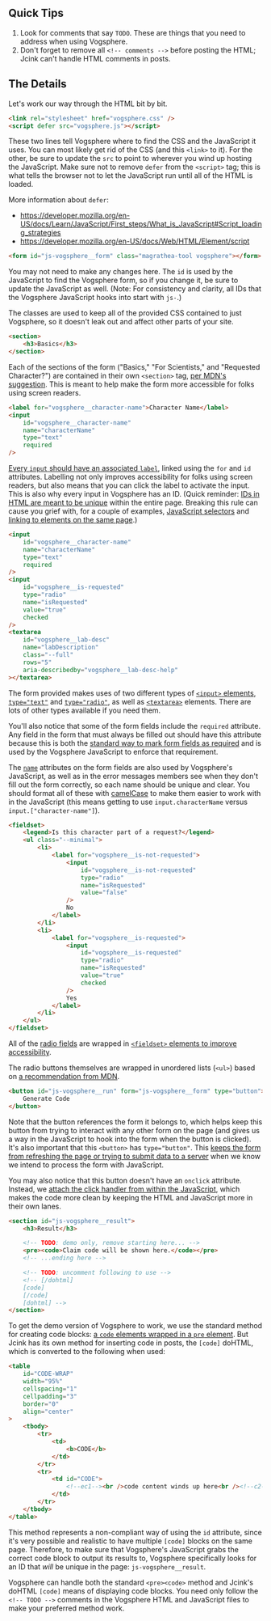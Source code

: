 ## Quick Tips

1. Look for comments that say `TODO`. These are things that you need to address when using Vogsphere.
1. Don't forget to remove all `<!-- comments -->` before posting the HTML; Jcink can't handle HTML comments in posts.

## The Details

Let's work our way through the HTML bit by bit.

```html
<link rel="stylesheet" href="vogsphere.css" />
<script defer src="vogsphere.js"></script>
```

These two lines tell Vogsphere where to find the CSS and the JavaScript it uses. You can most likely get rid of the CSS (and this `<link>` to it). For the other, be sure to update the `src` to point to wherever you wind up hosting the JavaScript. Make sure not to remove `defer` from the `<script>` tag; this is what tells the browser not to let the JavaScript run until all of the HTML is loaded.

More information about `defer`:

-   https://developer.mozilla.org/en-US/docs/Learn/JavaScript/First_steps/What_is_JavaScript#Script_loading_strategies
-   https://developer.mozilla.org/en-US/docs/Web/HTML/Element/script

```html
<form id="js-vogsphere__form" class="magrathea-tool vogsphere"></form>
```

You may not need to make any changes here. The `id` is used by the JavaScript to find the Vogsphere form, so if you change it, be sure to update the JavaScript as well. (Note: For consistency and clarity, all IDs that the Vogsphere JavaScript hooks into start with `js-`.)

The classes are used to keep all of the provided CSS contained to just Vogsphere, so it doesn't leak out and affect other parts of your site.

```html
<section>
    <h3>Basics</h3>
</section>
```

Each of the sections of the form ("Basics," "For Scientists," and "Requested Character?") are contained in their own `<section>` tag, [per MDN's suggestion](https://developer.mozilla.org/en-US/docs/Learn/Forms/How_to_structure_a_web_form#Common_HTML_structures_used_with_forms). This is meant to help make the form more accessible for folks using screen readers.

```html
<label for="vogsphere__character-name">Character Name</label>
<input
    id="vogsphere__character-name"
    name="characterName"
    type="text"
    required
/>
```

[Every `input` should have an associated `label`](https://developer.mozilla.org/en-US/docs/Web/HTML/Element/label), linked using the `for` and `id` attributes. Labelling not only improves accessibility for folks using screen readers, but also means that you can click the label to activate the input. This is also why every input in Vogsphere has an ID. (Quick reminder: [IDs in HTML are meant to be unique](https://developer.mozilla.org/en-US/docs/Web/HTML/Global_attributes/id) within the entire page. Breaking this rule can cause you grief with, for a couple of examples, [JavaScript selectors](https://developer.mozilla.org/en-US/docs/Web/API/Document/getElementById) and [linking to elements on the same page](https://developer.mozilla.org/en-US/docs/Web/HTML/Element/a#Linking_to_an_element_on_the_same_page).)

```html
<input
    id="vogsphere__character-name"
    name="characterName"
    type="text"
    required
/>
<input
    id="vogsphere__is-requested"
    type="radio"
    name="isRequested"
    value="true"
    checked
/>
<textarea
    id="vogsphere__lab-desc"
    name="labDescription"
    class="--full"
    rows="5"
    aria-describedby="vogsphere__lab-desc-help"
></textarea>
```

The form provided makes uses of two different types of [`<input>` elements](https://developer.mozilla.org/en-US/docs/Web/HTML/Element/input), [`type="text"`](https://developer.mozilla.org/en-US/docs/Web/HTML/Element/input/text) and [`type="radio"`](https://developer.mozilla.org/en-US/docs/Web/HTML/Element/input/radio), as well as [`<textarea>`](https://developer.mozilla.org/en-US/docs/Web/HTML/Element/textarea) elements. There are lots of other types available if you need them.

You'll also notice that some of the form fields include the `required` attribute. Any field in the form that must always be filled out should have this attribute because this is both the [standard way to mark form fields as required](https://developer.mozilla.org/en-US/docs/Web/HTML/Attributes/required) and is used by the Vogsphere JavaScript to enforce that requirement.

The [`name`](https://developer.mozilla.org/en-US/docs/Web/HTML/Element/input#htmlattrdefname) attributes on the form fields are also used by Vogsphere's JavaScript, as well as in the error messages members see when they don't fill out the form correctly, so each name should be unique and clear. You should format all of these with [camelCase](https://en.wikipedia.org/wiki/Camel_case) to make them easier to work with in the JavaScript (this means getting to use `input.characterName` versus `input.["character-name"]`).

```html
<fieldset>
    <legend>Is this character part of a request?</legend>
    <ul class="--minimal">
        <li>
            <label for="vogsphere__is-not-requested">
                <input
                    id="vogsphere__is-not-requested"
                    type="radio"
                    name="isRequested"
                    value="false"
                />
                No
            </label>
        </li>
        <li>
            <label for="vogsphere__is-requested">
                <input
                    id="vogsphere__is-requested"
                    type="radio"
                    name="isRequested"
                    value="true"
                    checked
                />
                Yes
            </label>
        </li>
    </ul>
</fieldset>
```

All of the [radio fields](https://developer.mozilla.org/en-US/docs/Web/HTML/Element/input/radio) are wrapped in [`<fieldset>` elements to improve accessibility](https://developer.mozilla.org/en-US/docs/Learn/Forms/How_to_structure_a_web_form#The_%3Cfieldset%3E_and_%3Clegend%3E_elements).

The radio buttons themselves are wrapped in unordered lists (`<ul>`) based on [a recommendation from MDN](https://developer.mozilla.org/en-US/docs/Learn/Forms/How_to_structure_a_web_form#Common_HTML_structures_used_with_forms).

```html
<button id="js-vogsphere__run" form="js-vogsphere__form" type="button">
    Generate Code
</button>
```

Note that the button references the form it belongs to, which helps keep this button from trying to interact with any other form on the page (and gives us a way in the JavaScript to hook into the form when the button is clicked). It's also important that this `<button>` has `type="button"`. This [keeps the form from refreshing the page or trying to submit data to a server](https://developer.mozilla.org/en-US/docs/Web/HTML/Element/button#Notes) when we know we intend to process the form with JavaScript.

You may also notice that this button doesn't have an `onclick` attribute. Instead, we [attach the click handler from within the JavaScript](https://developer.mozilla.org/en-US/docs/Learn/JavaScript/First_steps/What_is_JavaScript#Inline_JavaScript_handlers), which makes the code more clean by keeping the HTML and JavaScript more in their own lanes.

```html
<section id="js-vogsphere__result">
    <h3>Result</h3>

    <!-- TODO: demo only, remove starting here... -->
    <pre><code>Claim code will be shown here.</code></pre>
    <!-- ...ending here -->

    <!-- TODO: uncomment following to use -->
    <!-- [/dohtml]
    [code]
    [/code]
    [dohtml] -->
</section>
```

To get the demo version of Vogsphere to work, we use the standard method for creating code blocks: [a `code` elements wrapped in a `pre` element](https://developer.mozilla.org/en-US/docs/Web/HTML/Element/code#Notes). But Jcink has its own method for inserting code in posts, the `[code]` doHTML, which is converted to the following when used:

```html
<table
    id="CODE-WRAP"
    width="95%"
    cellspacing="1"
    cellpadding="3"
    border="0"
    align="center"
>
    <tbody>
        <tr>
            <td>
                <b>CODE</b>
            </td>
        </tr>
        <tr>
            <td id="CODE">
                <!--ec1--><br />code content winds up here<br /><!--c2-->
            </td>
        </tr>
    </tbody>
</table>
```

This method represents a non-compliant way of using the `id` attribute, since it's very possible and realistic to have multiple `[code]` blocks on the same page. Therefore, to make sure that Vogsphere's JavaScript grabs the correct code block to output its results to, Vogsphere specifically looks for an ID that _will_ be unique in the page: `js-vogsphere__result`.

Vogsphere can handle both the standard `<pre><code>` method and Jcink's doHTML `[code]` means of displaying code blocks. You need only follow the `<!-- TODO -->` comments in the Vogsphere HTML and JavaScript files to make your preferred method work.
